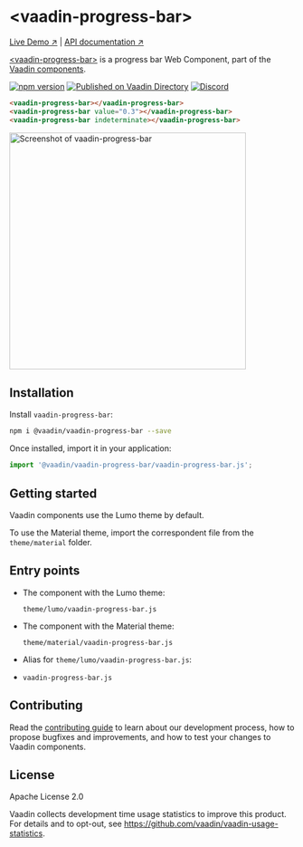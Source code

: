 # &lt;vaadin-progress-bar&gt;

[Live Demo ↗](https://vaadin.com/components/vaadin-progress-bar/html-examples)
|
[API documentation ↗](https://vaadin.com/components/vaadin-progress-bar/html-api)

[&lt;vaadin-progress-bar&gt;](https://vaadin.com/components/vaadin-progress-bar) is a progress bar Web Component, part of the [Vaadin components](https://vaadin.com/components).

[![npm version](https://badgen.net/npm/v/@vaadin/vaadin-progress-bar)](https://www.npmjs.com/package/@vaadin/vaadin-progress-bar)
[![Published on Vaadin Directory](https://img.shields.io/badge/Vaadin%20Directory-published-00b4f0.svg)](https://vaadin.com/directory/component/vaadinvaadin-progress-bar)
[![Discord](https://img.shields.io/discord/732335336448852018?label=discord)](https://discord.gg/PHmkCKC)

```html
<vaadin-progress-bar></vaadin-progress-bar>
<vaadin-progress-bar value="0.3"></vaadin-progress-bar>
<vaadin-progress-bar indeterminate></vaadin-progress-bar>
```

[<img src="https://raw.githubusercontent.com/vaadin/vaadin-progress-bar/master/screenshot.gif" width="418" alt="Screenshot of vaadin-progress-bar">](https://vaadin.com/components/vaadin-progress-bar)

## Installation

Install `vaadin-progress-bar`:

```sh
npm i @vaadin/vaadin-progress-bar --save
```

Once installed, import it in your application:

```js
import '@vaadin/vaadin-progress-bar/vaadin-progress-bar.js';
```

## Getting started

Vaadin components use the Lumo theme by default.

To use the Material theme, import the correspondent file from the `theme/material` folder.

## Entry points

- The component with the Lumo theme:

  `theme/lumo/vaadin-progress-bar.js`

- The component with the Material theme:

  `theme/material/vaadin-progress-bar.js`

- Alias for `theme/lumo/vaadin-progress-bar.js`:

- `vaadin-progress-bar.js`

## Contributing

Read the [contributing guide](https://vaadin.com/docs/latest/guide/contributing/overview) to learn about our development process, how to propose bugfixes and improvements, and how to test your changes to Vaadin components.

## License

Apache License 2.0

Vaadin collects development time usage statistics to improve this product. For details and to opt-out, see https://github.com/vaadin/vaadin-usage-statistics.
